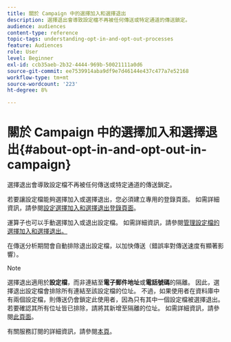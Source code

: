 ```yaml
---
title: 關於 Campaign 中的選擇加入和選擇退出
description: 選擇退出會導致設定檔不再被任何傳送或特定通道的傳送鎖定。
audience: audiences
content-type: reference
topic-tags: understanding-opt-in-and-opt-out-processes
feature: Audiences
role: User
level: Beginner
exl-id: ccb35aeb-2b32-4444-969b-50021111a0d6
source-git-commit: ee7539914aba9df9e7d46144e437c477a7e52168
workflow-type: tm+mt
source-wordcount: '223'
ht-degree: 8%

---
```


# 關於 Campaign 中的選擇加入和選擇退出{#about-opt-in-and-opt-out-in-campaign}

選擇退出會導致設定檔不再被任何傳送或特定通道的傳送鎖定。

若要讓設定檔能夠選擇加入或選擇退出，您必須建立專用的登錄頁面。 如需詳細資訊，請參閱[設定選擇加入和選擇退出登錄頁面](../../audiences/using/managing-opt-in-and-opt-out-in-campaign.md#setting-up-opt-in-and-opt-out-landing-pages)。

運算子也可以手動選擇加入或退出設定檔。 如需詳細資訊，請參閱[管理設定檔的選擇加入和選擇退出。](../../audiences/using/managing-opt-in-and-opt-out-in-campaign.md#managing-opt-in-and-opt-out-from-a-profile)

在傳送分析期間會自動排除退出設定檔，以加快傳送（錯誤率對傳送速度有顯著影響）。

>[!NOTE]
>
>選擇退出適用於&#x200B;**設定檔**，而非連結至&#x200B;**電子郵件地址**&#x200B;或&#x200B;**電話號碼**&#x200B;的隔離。 因此，選擇退出設定檔會排除所有連結至該設定檔的位址。 不過，如果使用者在資料庫中有兩個設定檔，則傳送仍會鎖定此使用者，因為只有其中一個設定檔被選擇退出。 若要確認其所有位址皆已排除，請將其新增至隔離的位址。 如需詳細資訊，請參閱[此頁面](../../sending/using/understanding-quarantine-management.md#identifying-quarantined-addresses-for-the-entire-platform)。

有關服務訂閱的詳細資訊，請參閱[本頁](../../audiences/using/about-subscriptions.md)。
